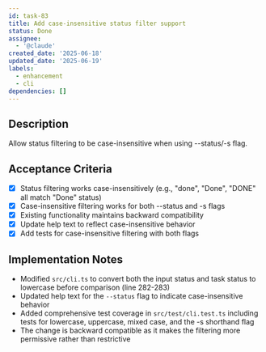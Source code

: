 ```yaml
---
id: task-83
title: Add case-insensitive status filter support
status: Done
assignee:
  - '@claude'
created_date: '2025-06-18'
updated_date: '2025-06-19'
labels:
  - enhancement
  - cli
dependencies: []
---
```


## Description

Allow status filtering to be case-insensitive when using --status/-s flag.

## Acceptance Criteria

- [x] Status filtering works case-insensitively (e.g., "done", "Done", "DONE" all match "Done" status)
- [x] Case-insensitive filtering works for both --status and -s flags
- [x] Existing functionality maintains backward compatibility
- [x] Update help text to reflect case-insensitive behavior
- [x] Add tests for case-insensitive filtering with both flags

## Implementation Notes

- Modified `src/cli.ts` to convert both the input status and task status to lowercase before comparison (line 282-283)
- Updated help text for the `--status` flag to indicate case-insensitive behavior
- Added comprehensive test coverage in `src/test/cli.test.ts` including tests for lowercase, uppercase, mixed case, and the -s shorthand flag
- The change is backward compatible as it makes the filtering more permissive rather than restrictive
